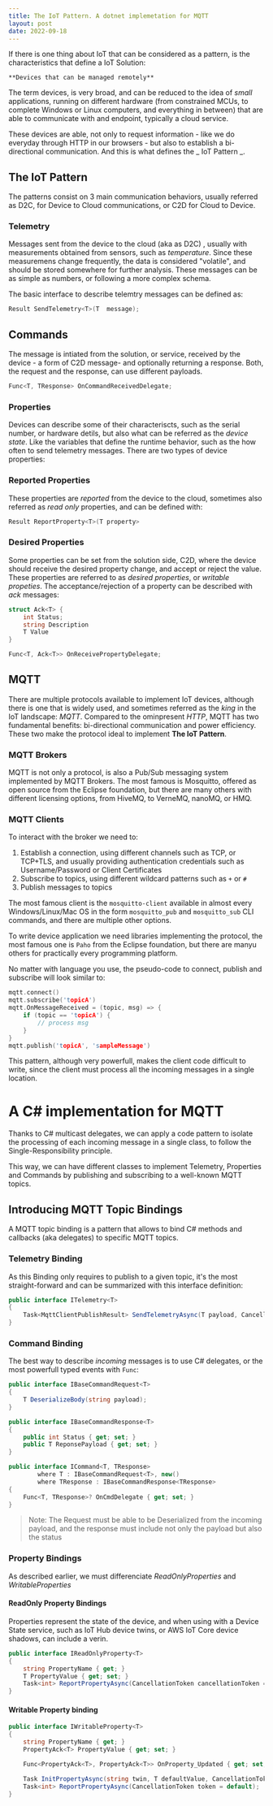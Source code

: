 ```yaml
---
title: The IoT Pattern. A dotnet implemetation for MQTT
layout: post
date: 2022-09-18
---
```


If there is one thing about IoT that can be considered as a pattern, is the characteristics that define a IoT Solution:

    **Devices that can be managed remotely**

The term devices, is very broad, and can be reduced to the idea of _small_ applications, running on different hardware (from constrained MCUs, to complete Windows or Linux computers, and everything in between) that are able to communicate with and endpoint, typically a cloud service.

These devices are able, not only to request information - like we do everyday through HTTP in our browsers - but also to establish a bi-directional communication. And this is what defines the _ IoT Pattern _.

## The IoT Pattern

The patterns consist on 3 main communication behaviors, usually referred as D2C, for Device to Cloud communications, or C2D for Cloud to Device.

### Telemetry

Messages sent from the device to the cloud (aka as D2C) , usually with measurements obtained from sensors, such as _temperature_. Since these measuremens change frequently, the data is considered "volatile", and should be stored somewhere for further analysis. These messages can be as simple as numbers, or following a more complex schema.

The basic interface to describe telemtry messages can be defined as:

```cs
Result SendTelemetry<T>(T  message);
```

## Commands

The message is intiated from the solution, or service,  received by the device - a form of C2D message- and optionally returning a response. Both, the request and the response, can use different payloads.

```cs
Func<T, TResponse> OnCommandReceivedDelegate;
```

### Properties

Devices can describe some of their characteriscts, such as the serial number, or hardware detils, but also what can be referred as the _device state_. Like the variables that define the runtime behavior, such as the how often to send telemetry messages. There are two types of device properties:

### Reported Properties

These properties are _reported_ from the device to the cloud, sometimes also referred as _read only_ properties, and can be defined with:

```cs
Result ReportProperty<T>(T property>
```

### Desired Properties

Some properties can be set from the solution side, C2D, where the device should receive the desired property change, and accept or reject the value. These properties are referred to as _desired properties_, or _writable propeties_. The acceptance/rejection of a property can be described with _ack_ messages:

```cs
struct Ack<T> {
    int Status;
    string Description
    T Value
}

Func<T, Ack<T>> OnReceivePropertyDelegate;
```

## MQTT

There are multiple protocols available to implement IoT devices, although there is one that is widely used, and sometimes referred as the _king_ in the IoT landscape: *MQTT*. Compared to the ominpresent _HTTP_, MQTT has two fundamental benefits: bi-directional communication and power efficiency. These two make the protocol ideal to implement **The IoT Pattern**.

### MQTT Brokers

MQTT is not only a protocol, is also a Pub/Sub messaging system implemented by MQTT Brokers. The most famous is Mosquitto, offered as open source from the Eclipse foundation, but there are many others with different licensing options, from HiveMQ, to VerneMQ, nanoMQ, or HMQ. 

### MQTT Clients

To interact with the broker we need to: 

1. Establish a connection, using different channels such as TCP, or TCP+TLS, and usually providing authentication credentials such as Username/Password or Client Certificates
2. Subscribe to topics, using different wildcard patterns such as `+` or `#`
3. Publish messages to topics

The most famous client is the `mosquitto-client` available in almost every Windows/Linux/Mac OS in the form `mosquitto_pub` and `mosquitto_sub` CLI commands, and there are multiple other options.

To write device application we need libraries implementing the protocol, the most famous one is `Paho` from the Eclipse foundation, but there are manyu others for practically every programming platform.

No matter with language you use, the pseudo-code to connect, publish and subscribe will look similar to:

```c
mqtt.connect()
mqtt.subscribe('topicA')
mqtt.OnMessageReceived = (topic, msg) => {
    if (topic == 'topicA') {
        // process msg  
    }
}
mqtt.publish('topicA', 'sampleMessage')
```

This pattern, although very powerfull, makes the client code difficult to write, since the client must process all the incoming messages in a single location.

# A C# implementation for MQTT

Thanks to C# multicast delegates, we can apply a code pattern to isolate the processing of each incoming message in a single class, to follow the Single-Responsibility principle.

This way, we can have different classes to implement Telemetry, Properties and Commands by publishing and subscribing to a well-known MQTT topics.

## Introducing MQTT Topic Bindings

A MQTT topic binding is a pattern that allows to bind C# methods and callbacks (aka delegates) to specific MQTT topics.

### Telemetry Binding

As this Binding only requires to publish to a given topic, it's the most straight-forward and can be summarized with this interface definition:

```cs
public interface ITelemetry<T>
{
    Task<MqttClientPublishResult> SendTelemetryAsync(T payload, CancellationToken cancellationToken = default);
}
```

### Command Binding

The best way to describe _incoming_ messages is to use C# delegates, or the most powerfull typed events with `Func`:

```cs
public interface IBaseCommandRequest<T>
{
    T DeserializeBody(string payload);
}

public interface IBaseCommandResponse<T>
{
    public int Status { get; set; }
    public T ReponsePayload { get; set; }
}

public interface ICommand<T, TResponse>
        where T : IBaseCommandRequest<T>, new()
        where TResponse : IBaseCommandResponse<TResponse>
{
    Func<T, TResponse>? OnCmdDelegate { get; set; }
}
```

> Note: The Request must be able to be Deserialized from the incoming payload, and the response must include not only the payload but also the status


### Property Bindings

As described earlier, we must differenciate _ReadOnlyProperties_ and _WritableProperties_

#### ReadOnly Property Bindings

Properties represent the state of the device, and when using with a Device State service, such as IoT Hub device twins, or AWS IoT Core device shadows, can include a verin.


```cs
public interface IReadOnlyProperty<T>
{
    string PropertyName { get; }
    T PropertyValue { get; set; }
    Task<int> ReportPropertyAsync(CancellationToken cancellationToken = default);
}
```

#### Writable Property binding

```cs
public interface IWritableProperty<T>
{
    string PropertyName { get; }
    PropertyAck<T> PropertyValue { get; set; }

    Func<PropertyAck<T>, PropertyAck<T>> OnProperty_Updated { get; set; }

    Task InitPropertyAsync(string twin, T defaultValue, CancellationToken cancellationToken = default);
    Task<int> ReportPropertyAsync(CancellationToken token = default);
}
```
